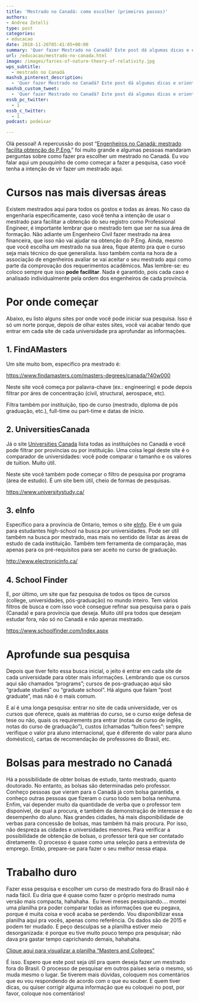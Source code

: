 ```yaml
---
title: 'Mestrado no Canadá: como escolher (primeiros passos)'
authors:
- Andrea Zotelli
type: post
categories:
- educacao
date: 2018-11-26T05:41:05+00:00
summary: 'Quer fazer Mestrado no Canadá? Este post dá algumas dicas e orientações pra você saber pelo menos por onde começar a pesquisar. Leia deixe seu comentário. '
url: /educacao/mestrado-no-canada.html
image: /images/farces-of-nature-theory-of-relativity.jpg
wps_subtitle:
  - mestrado no Canadá
mashsb_pinterest_description:
  - 'Quer fazer Mestrado no Canadá? Este post dá algumas dicas e orientações pra você saber pelo menos por onde começar a pesquisar. Leia deixe seu comentário. '
mashsb_custom_tweet:
  - 'Quer fazer Mestrado no Canadá? Este post dá algumas dicas e orientações pra você saber pelo menos por onde começar a pesquisar. Leia deixe seu comentário. '
essb_pc_twitter:
  - 1
essb_c_twitter:
  - 1
podcast: podeixar

---
```

Olá pessoal! A repercussão do post &#8220;[Engenheiros no Canadá: mestrado facilita obtenção do P.Eng.][1]&#8221; foi muito grande e algumas pessoas mandaram perguntas sobre como fazer pra escolher um mestrado no Canadá. Eu vou falar aqui um pouquinho de como começar a fazer a pesquisa, caso você tenha a intenção de vir fazer um mestrado aqui.

# Cursos nas mais diversas áreas

Existem mestrados aqui para todos os gostos e todas as áreas. No caso da engenharia especificamente, caso você tenha a intenção de usar o mestrado para facilitar a obtenção do seu registro como Professional Engineer, é importante lembrar que o mestrado tem que ser na sua área de formação. Não adiante um Engenheiro Civil fazer mestrado na área financeira, que isso não vai ajudar na obtenção do P.Eng. Ainda, mesmo que você escolha um mestrado na sua área, fique atento pra que o curso seja mais técnico do que generalista. Isso também conta na hora de a associação de engenheiros avaliar se vai aceitar o seu mestrado aqui como parte da comprovação dos requerimentos acadêmicos. Mas lembre-se: eu coloco sempre que isso **pode facilitar**. Nada é garantido, pois cada caso é analisado individualmente pela ordem dos engenheiros de cada província.

# Por onde começar

Abaixo, eu listo alguns sites por onde você pode iniciar sua pesquisa. Isso é só um norte porque, depois de olhar estes sites, você vai acabar tendo que entrar em cada site de cada universidade pra aprofundar as informações.

## 1. FindAMasters

Um site muito bom, específico pra mestrado é:

<https://www.findamasters.com/masters-degrees/canada/?40w000>

Neste site você começa por palavra-chave (ex.: engineering) e pode depois filtrar por áres de concentração (civil, structural, aerospace, etc).

Filtra também por instituição, tipo de curso (mestrado, diploma de pós graduação, etc.), full-time ou part-time e datas de início.

## 2. UniversitiesCanada

Já o site <a href="https://www.universitystudy.ca/" target="_blank" rel="noopener noreferrer">Universities Canada</a> lista todas as instituições no Canadá e você pode filtrar por províncias ou por instituição. Uma coisa legal deste site é o comparador de universidades: você pode comparar o tamanho e os valores de tuition. Muito útil.

Neste site você também pode começar o filtro de pesquisa por programa (área de estudo). É um site bem útil, cheio de formas de pesquisas.

<https://www.universitystudy.ca/>

## 3. eInfo

Específico para a província de Ontario, temos o site <a href="http://www.electronicinfo.ca/" target="_blank" rel="noopener noreferrer">eInfo</a>. Ele é um guia para estudantes high-school na busca por universidades. Pode ser útil também na busca por mestrado, mas mais no sentido de listar as áreas de estudo de cada instituição. Também tem ferramenta de comparação, mas apenas para os pré-requisitos para ser aceito no curso de graduação.

<http://www.electronicinfo.ca/>

## 4. School Finder

E, por último, um site que faz pesquisa de todos os tipos de cursos (college, universidades, pós-graduação) no mundo inteiro. Tem vários filtros de busca e com isso você consegue refinar sua pesquisa para o país (Canada) e para província que deseja. Muito útil pra todos que desejam estudar fora, não só no Canadá e não apenas mestrado.

<https://www.schoolfinder.com/Index.aspx>

# Aprofunde sua pesquisa

Depois que tiver feito essa busca inicial, o jeito é entrar em cada site de cada universidade para obter mais informações. Lembrando que os cursos aqui são chamados &#8220;programs&#8221;; cursos de pos-graduaçao aqui são &#8220;graduate studies&#8221; ou &#8220;graduate school&#8221;. Há alguns que falam &#8220;post graduate&#8221;, mas não é o mais comum.

E aí é uma longa pesquisa: entrar no site de cada universidade, ver os cursos que oferece, quais as matérias do curso, se o curso exige defesa de tese ou não, quais os requirements pra entrar (notas de curso de inglês, notas do curso de graduação&#8221;), custos (chamadas &#8220;tuition fees&#8221;: sempre verifique o valor pra aluno internacional, que é diferente do valor para aluno doméstico), cartas de recomendação de professores do Brasil, etc.

# Bolsas para mestrado no Canadá

Há a possibilidade de obter bolsas de estudo, tanto mestrado, quanto doutorado. No entanto, as bolsas são determinadas pelo professor. Conheço pessoas que vieram para o Canadá já com bolsa garantida, e conheço outras pessoas que fizeram o curso todo sem bolsa nenhuma. Enfim, vai depender muito da quantidade de verba que o professor tem disponível, de qual a procura, e também da demonstração de interesse e do desempenho do aluno. Nas grandes cidades, há mais disponibilidade de verbas para concessão de bolsas, mas também há mais procura. Por isso, não despreza as cidades e universidades menores. Para verificar a possibilidade de obtenção de bolsas, o professor terá que ser contatado diretamente. O processo é quase como uma seleção para a entrevista de emprego. Então, prepare-se para fazer o seu melhor nessa etapa.

# Trabalho duro

Fazer essa pesquisa e escolher um curso de mestrado fora do Brasil não é nada fácil. Eu diria que é quase como fazer o próprio mestrado numa versão mais compacta, hahahaha.  Eu levei meses pesquisando&#8230;. montei uma planilha pra poder comparar todas as informações que eu pegava, porque é muita coisa e você acaba se perdendo. Vou disponibilizar essa planilha aqui pra vocês, apenas como referência. Os dados são de 2015 e podem ter mudado. E peço desculpas se a planilha estiver meio desorganizada: é porque eu tive muito pouco tempo pra pesquisar; não dava pra gastar tempo caprichando demais, hahahaha.

<a href="https://drive.google.com/open?id=1de7LsWskPOafnikDDOHjXJhx7vF3U7He" target="_blank" rel="noopener noreferrer">Clique aqui para visualizar a planilha &#8220;Masters and Colleges&#8221;</a>

É isso. Espero que este post seja útil pra quem deseja fazer um mestrado fora do Brasil. O processo de pesquisar em outros países seria o mesmo, só muda mesmo o lugar. Se tiverem mais dúvidas, coloquem nos comentários que eu vou respondendo de acordo com o que eu souber. E quem tiver dicas, ou quiser corrigir alguma informação que eu coloquei no post, por favor, coloque nos comentários!

 [1]: https://www.canadaagora.com/andreazotelli/mestrado-engenheiros-peng.html
